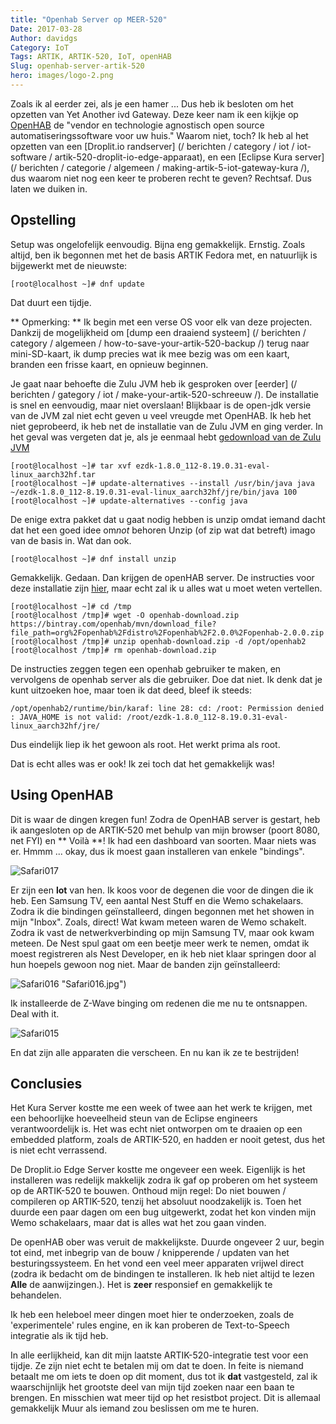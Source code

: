 ```yaml
---
title: "Openhab Server op MEER-520"
Date: 2017-03-28
Author: davidgs
Category: IoT
Tags: ARTIK, ARTIK-520, IoT, openHAB
Slug: openhab-server-artik-520
hero: images/logo-2.png
---
```


Zoals ik al eerder zei, als je een hamer ... Dus heb ik besloten om het opzetten van Yet Another ivd Gateway. Deze keer nam ik een kijkje op [OpenHAB](http://www.openhab.org) de "vendor en technologie agnostisch open source automatiseringssoftware voor uw huis." Waarom niet, toch? Ik heb al het opzetten van een [Droplit.io randserver] (/ berichten / category / iot / iot-software / artik-520-droplit-io-edge-apparaat), en een [Eclipse Kura server] (/ berichten / categorie / algemeen / making-artik-5-iot-gateway-kura /), dus waarom niet nog een keer te proberen recht te geven? Rechtsaf. Dus laten we duiken in.

## Opstelling

Setup was ongelofelijk eenvoudig. Bijna eng gemakkelijk. Ernstig. Zoals altijd, ben ik begonnen met het de basis ARTIK Fedora met, en natuurlijk is bijgewerkt met de nieuwste:

```
[root@localhost ~]# dnf update
```

Dat duurt een tijdje.

** Opmerking: ** Ik begin met een verse OS voor elk van deze projecten. Dankzij de mogelijkheid om [dump een draaiend systeem] (/ berichten / category / algemeen / how-to-save-your-artik-520-backup /) terug naar mini-SD-kaart, ik dump precies wat ik mee bezig was om een kaart, branden een frisse kaart, en opnieuw beginnen.

Je gaat naar behoefte die Zulu JVM heb ik gesproken over [eerder] (/ berichten / gategory / iot / make-your-artik-520-schreeuw /). De installatie is snel en eenvoudig, maar niet overslaan! Blijkbaar is de open-jdk versie van de JVM zal niet echt geven u veel vreugde met OpenHAB. Ik heb het niet geprobeerd, ik heb net de installatie van de Zulu JVM en ging verder. In het geval was vergeten dat je, als je eenmaal hebt [gedownload van de Zulu JVM](/posts/gategory/iot/make-your-artik-520-scream/)

```
[root@localhost ~]# tar xvf ezdk-1.8.0_112-8.19.0.31-eval-linux_aarch32hf.tar
[root@localhost ~]# update-alternatives --install /usr/bin/java java ~/ezdk-1.8.0_112-8.19.0.31-eval-linux_aarch32hf/jre/bin/java 100
[root@localhost ~]# update-alternatives --config java
```

De enige extra pakket dat u gaat nodig hebben is unzip omdat iemand dacht dat het een goed idee om*not* behoren Unzip (of zip wat dat betreft) imago van de basis in. Wat dan ook.

```
[root@localhost ~]# dnf install unzip
```

Gemakkelijk. Gedaan. Dan krijgen de openHAB server. De instructies voor deze installatie zijn [hier](http://docs.openhab.org/installation/linux.html#manual-installation), maar echt zal ik u alles wat u moet weten vertellen.

```
[root@localhost ~]# cd /tmp
[root@localhost /tmp]# wget -O openhab-download.zip https://bintray.com/openhab/mvn/download_file?file_path=org%2Fopenhab%2Fdistro%2Fopenhab%2F2.0.0%2Fopenhab-2.0.0.zip
[root@localhost /tmp]# unzip openhab-download.zip -d /opt/openhab2
[root@localhost /tmp]# rm openhab-download.zip
```

De instructies zeggen tegen een openhab gebruiker te maken, en vervolgens de openhab server als die gebruiker. Doe dat niet. Ik denk dat je kunt uitzoeken hoe, maar toen ik dat deed, bleef ik steeds:

```
/opt/openhab2/runtime/bin/karaf: line 28: cd: /root: Permission denied
: JAVA_HOME is not valid: /root/ezdk-1.8.0_112-8.19.0.31-eval-linux_aarch32hf/jre/
```

Dus eindelijk liep ik het gewoon als root. Het werkt prima als root.

Dat is echt alles was er ook! Ik zei toch dat het gemakkelijk was!

## Using OpenHAB

Dit is waar de dingen kregen fun! Zodra de OpenHAB server is gestart, heb ik aangesloten op de ARTIK-520 met behulp van mijn browser (poort 8080, net FYI) en ** Voilà **! Ik had een dashboard van soorten. Maar niets was er. Hmmm ... okay, dus ik moest gaan installeren van enkele "bindings".

![Safari017](/posts/category/iot/iot-hardware/images/Safari017.jpg)

Er zijn een **lot** van hen. Ik koos voor de degenen die voor de dingen die ik heb. Een Samsung TV, een aantal Nest Stuff en die Wemo schakelaars. Zodra ik die bindingen geïnstalleerd, dingen begonnen met het showen in mijn "Inbox". Zoals, direct! Wat kwam meteen waren de Wemo schakelt. Zodra ik vast de netwerkverbinding op mijn Samsung TV, maar ook kwam meteen. De Nest spul gaat om een beetje meer werk te nemen, omdat ik moest registreren als Nest Developer, en ik heb niet klaar springen door al hun hoepels gewoon nog niet. Maar de banden zijn geïnstalleerd:

![Safari016](/posts/category/iot/iot-hardware/images/Safari016.jpg) "Safari016.jpg")

Ik installeerde de Z-Wave binging om redenen die me nu te ontsnappen. Deal with it.

![Safari015](/posts/category/iot/iot-hardware/images/Safari015.jpg)

En dat zijn alle apparaten die verscheen. En nu kan ik ze te bestrijden!

## Conclusies

Het Kura Server kostte me een week of twee aan het werk te krijgen, met een behoorlijke hoeveelheid steun van de Eclipse engineers verantwoordelijk is. Het was echt niet ontworpen om te draaien op een embedded platform, zoals de ARTIK-520, en hadden er nooit getest, dus het is niet echt verrassend.

De Droplit.io Edge Server kostte me ongeveer een week. Eigenlijk is het installeren was redelijk makkelijk zodra ik gaf op proberen om het systeem op de ARTIK-520 te bouwen. Onthoud mijn regel: Do niet bouwen / compileren op ARTIK-520, tenzij het absoluut noodzakelijk is. Toen het duurde een paar dagen om een bug uitgewerkt, zodat het kon vinden mijn Wemo schakelaars, maar dat is alles wat het zou gaan vinden.

De openHAB ober was veruit de makkelijkste. Duurde ongeveer 2 uur, begin tot eind, met inbegrip van de bouw / knipperende / updaten van het besturingssysteem. En het vond een veel meer apparaten vrijwel direct (zodra ik bedacht om de bindingen te installeren. Ik heb niet altijd te lezen **Alle** de aanwijzingen.). Het is **zeer** responsief en gemakkelijk te behandelen.

Ik heb een heleboel meer dingen moet hier te onderzoeken, zoals de 'experimentele' rules engine, en ik kan proberen de Text-to-Speech integratie als ik tijd heb.

In alle eerlijkheid, kan dit mijn laatste ARTIK-520-integratie test voor een tijdje. Ze zijn niet echt te betalen mij om dat te doen. In feite is niemand betaalt me om iets te doen op dit moment, dus tot ik **dat** vastgesteld, zal ik waarschijnlijk het grootste deel van mijn tijd zoeken naar een baan te brengen. En misschien wat meer tijd op het resistbot project. Dit is allemaal gemakkelijk Muur als iemand zou beslissen om me te huren.​
